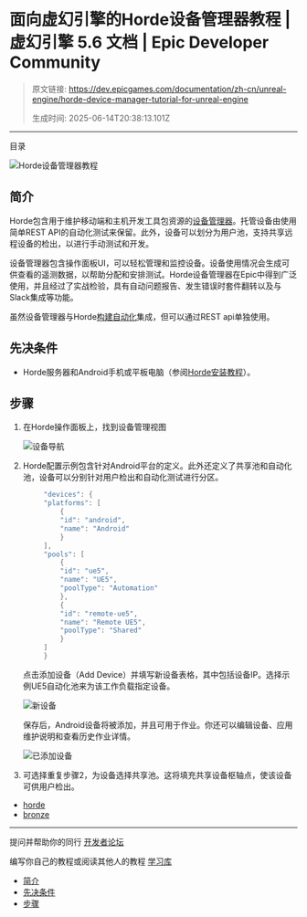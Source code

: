 # 面向虚幻引擎的Horde设备管理器教程 | 虚幻引擎 5.6 文档 | Epic Developer Community

> 原文链接: https://dev.epicgames.com/documentation/zh-cn/unreal-engine/horde-device-manager-tutorial-for-unreal-engine
> 
> 生成时间: 2025-06-14T20:38:13.101Z

---

目录

![Horde设备管理器教程](https://dev.epicgames.com/community/api/documentation/image/0c1d26f4-9623-454e-a1c3-035d6e1a22b2?resizing_type=fill&width=1920&height=335)

## 简介

Horde包含用于维护移动端和主机开发工具包资源的[设备管理器](/documentation/zh-cn/unreal-engine/horde-devices-for-unreal-engine)。托管设备由使用简单REST API的自动化测试来保留。此外，设备可以划分为用户池，支持共享远程设备的检出，以进行手动测试和开发。

设备管理器包含操作面板UI，可以轻松管理和监控设备。设备使用情况会生成可供查看的遥测数据，以帮助分配和安排测试。Horde设备管理器在Epic中得到广泛使用，并且经过了实战检验，具有自动问题报告、发生错误时套件翻转以及与Slack集成等功能。

虽然设备管理器与Horde[构建自动化](/documentation/zh-cn/unreal-engine/horde-build-automation-for-unreal-engine)集成，但可以通过REST api单独使用。

## 先决条件

-   Horde服务器和Android手机或平板电脑（参阅[Horde安装教程](/documentation/zh-cn/unreal-engine/horde-installation-tutorial-for-unreal-engine)）。

## 步骤

1.  在Horde操作面板上，找到设备管理视图
    
    ![设备导航](https://d1iv7db44yhgxn.cloudfront.net/documentation/images/79a46a52-31e0-4abd-835a-c865595f4d70/tutorial-devicemanager-devices.png)
2.  Horde配置示例包含针对Android平台的定义。此外还定义了共享池和自动化池，设备可以分别针对用户检出和自动化测试进行分区。
    
    ```cpp
         "devices": {
         "platforms": [
             {
             "id": "android",
             "name": "Android"
             }
         ],
         "pools": [
             {
             "id": "ue5",
             "name": "UE5",
             "poolType": "Automation"
             },
             {
             "id": "remote-ue5",
             "name": "Remote UE5",
             "poolType": "Shared"
             }
         ]
         }
    ```
    
    点击添加设备（Add Device）并填写新设备表格，其中包括设备IP。选择示例UE5自动化池来为该工作负载指定设备。
    
    ![新设备](https://d1iv7db44yhgxn.cloudfront.net/documentation/images/1208696d-76d9-46a6-8b15-ba381720b2d9/tutorial-devicemanager-newdevice.png)
    
    保存后，Android设备将被添加，并且可用于作业。你还可以编辑设备、应用维护说明和查看历史作业详情。
    
    ![已添加设备](https://d1iv7db44yhgxn.cloudfront.net/documentation/images/ebdc7129-10f3-424c-8650-63e6e7554f64/tutorial-devicemanager-deviceadded.png)
3.  可选择重复步骤2，为设备选择共享池。这将填充共享设备枢轴点，使该设备可供用户检出。
    

-   [horde](https://dev.epicgames.com/community/search?query=horde)
-   [bronze](https://dev.epicgames.com/community/search?query=bronze)

* * *

提问并帮助你的同行 [开发者论坛](https://forums.unrealengine.com/categories?tag=unreal-engine)

编写你自己的教程或阅读其他人的教程 [学习库](https://dev.epicgames.com/community/unreal-engine/learning)

-   [简介](/documentation/zh-cn/unreal-engine/horde-device-manager-tutorial-for-unreal-engine#%E7%AE%80%E4%BB%8B)
-   [先决条件](/documentation/zh-cn/unreal-engine/horde-device-manager-tutorial-for-unreal-engine#%E5%85%88%E5%86%B3%E6%9D%A1%E4%BB%B6)
-   [步骤](/documentation/zh-cn/unreal-engine/horde-device-manager-tutorial-for-unreal-engine#%E6%AD%A5%E9%AA%A4)